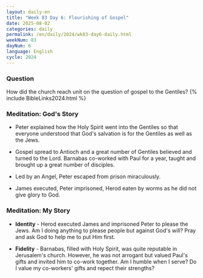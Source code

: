 ```yaml
---
layout: daily-en
title: "Week 83 Day 6: Flourishing of Gospel"
date: 2025-08-02
categories: daily
permalink: /en/daily/2024/wk83-day6-daily.html
weekNum: 83
dayNum: 6
language: English
cycle: 2024
---
```

### Question     
How did the church reach unit on the question of gospel to the Gentiles?
{% include BibleLinks2024.html %} 

### Meditation: God's Story   
+ Peter explained how the Holy Spirit went into the Gentiles so that everyone understood that God's salvation is for the Gentiles as well as the Jews. 

+ Gospel spread to Antioch and a great number of Gentiles believed and turned to the Lord. Barnabas co-worked with Paul for a year, taught and brought up a great number of disciples.  

+ Led by an Angel, Peter escaped from prison miraculously. 

+ James executed, Peter imprisoned, Herod eaten by worms as he did not give glory to God. 

### Meditation: My Story   
+ **Identity** - Herod executed James and imprisoned Peter to please the Jews. Am I doing anything to please people but against God's will? Pray and ask God to help me to put Him first. 

+ **Fidelity** - Barnabas, filled with Holy Spirit, was quite reputable in Jerusalem's church. However, he was not arrogant but valued Paul's gifts and invited him to co-work together. Am I humble when I serve? Do I value my co-workers' gifts and repect their strengths? 
